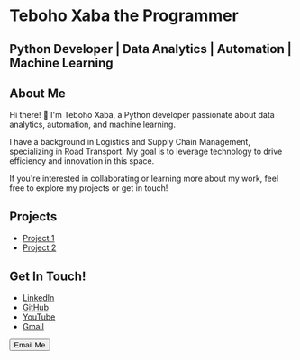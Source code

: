 # Teboho Xaba the Programmer

## Python Developer | Data Analytics | Automation | Machine Learning

## About Me

Hi there! 👋
I'm Teboho Xaba, a Python developer passionate about data analytics, automation, and machine learning.

I have a background in Logistics and Supply Chain Management, specializing in Road Transport. My goal is to leverage technology to drive efficiency and innovation in this space.

If you're interested in collaborating or learning more about my work, feel free to explore my projects or get in touch!

## Projects
- [Project 1](https://github.com/yourusername/project1)
- [Project 2](https://github.com/yourusername/project2)

## Get In Touch!
- [LinkedIn](https://www.linkedin.com/in/teboho-xaba-a142b617b/)
- [GitHub](https://github.com/TebohoXaba)
- [YouTube](https://www.youtube.com/@Real_Nonkosi)
- [Gmail](mailto:your.email@example.com)

<a href="mailto:tebohobongaxaba@gmail.com">
    <button>Email Me</button>
</a>
